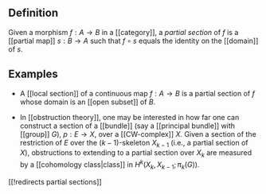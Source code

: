 ## Definition 

Given a morphism $f: A \to B$ in a [[category]], a _partial section_ of $f$ is a [[partial map]] $s: B \to A$ such that $f \circ s$ equals the identity on the [[domain]] of $s$. 

## Examples 

* A [[local section]] of a continuous map $f: A \to B$ is a partial section of $f$ whose domain is an [[open subset]] of $B$. 

* In [[obstruction theory]], one may be interested in how far one can construct a section of a [[bundle]] (say a [[principal bundle]] with [[group]] $G$), $p: E \to X$, over a [[CW-complex]] $X$. Given a section of the restriction of $E$ over the $(k-1)$-skeleton $X_{k-1}$ (i.e., a partial section of $X$), obstructions to extending to a partial section over $X_k$ are measured by a [[cohomology class|class]] in $H^k(X_k, X_{k-1}; \pi_k(G))$. 

[[!redirects partial sections]] 
